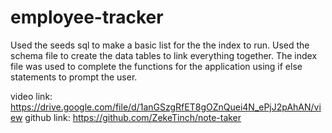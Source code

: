 # employee-tracker

Used the seeds sql to make a basic list for the the index to run.
Used the schema file to create the data tables to link everything together.
The index file was used to complete the functions for the application using if else statements to prompt the user.


video link: https://drive.google.com/file/d/1anGSzgRfET8gOZnQuei4N_ePjJ2pAhAN/view
github link: https://github.com/ZekeTinch/note-taker